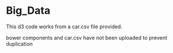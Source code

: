 # Big_Data
This d3 code works from a car.csv file provided.

bower components and car.csv have not been uploaded to prevent duplication
